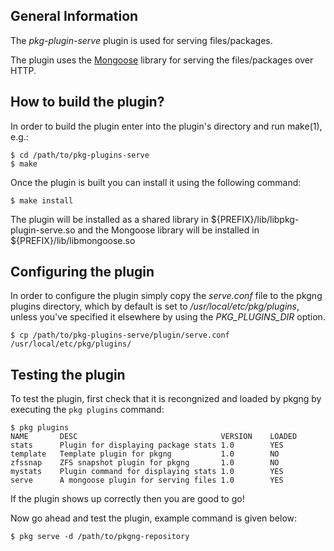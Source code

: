 ## General Information

The *pkg-plugin-serve* plugin is used for serving files/packages.

The plugin uses the [Mongoose](https://github.com/valenok/mongoose) library for 
serving the files/packages over HTTP.

## How to build the plugin?

In order to build the plugin enter into the plugin's directory and run make(1), e.g.:

	$ cd /path/to/pkg-plugins-serve
	$ make
	
Once the plugin is built you can install it using the following command:

	$ make install 
	
The plugin will be installed as a shared library in ${PREFIX}/lib/libpkg-plugin-serve.so and the
Mongoose library will be installed in ${PREFIX}/lib/libmongoose.so

## Configuring the plugin

In order to configure the plugin simply copy the *serve.conf* file to the pkgng plugins directory,
which by default is set to */usr/local/etc/pkg/plugins*, unless you've specified it elsewhere by 
using the *PKG\_PLUGINS\_DIR* option.

	$ cp /path/to/pkg-plugins-serve/plugin/serve.conf /usr/local/etc/pkg/plugins/
	
## Testing the plugin

To test the plugin, first check that it is recongnized and
loaded by pkgng by executing the `pkg plugins` command:

	$ pkg plugins
	NAME       DESC                                VERSION    LOADED    
	stats      Plugin for displaying package stats 1.0        YES       
	template   Template plugin for pkgng           1.0        NO        
	zfssnap    ZFS snapshot plugin for pkgng       1.0        NO        
	mystats    Plugin command for displaying stats 1.0        YES       
	serve      A mongoose plugin for serving files 1.0        YES   

If the plugin shows up correctly then you are good to go!

Now go ahead and test the plugin, example command is given below:

	$ pkg serve -d /path/to/pkgng-repository

